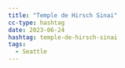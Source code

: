 ```yaml
---
title: "Temple de Hirsch Sinai"
cc-type: hashtag
date: 2023-06-24
hashtag: temple-de-hirsch-sinai
tags:
  - Seattle
---
```

